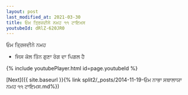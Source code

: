 ```yaml
---
layout: post
last_modified_at: 2021-03-30
title: ਓਮ ਤ੍ਰਿਜਦੀਨੇ ਨਮਹ ੧੧ ਟਾਇਮਸ
youtubeId: dRlZ-620JR0
---
```

 
 
 ਓਮ ਤ੍ਰਿਜਦੀਨੇ ਨਮਹ  
 
 -  ਜਿਸ ਕੋਲ ਤਿੰਨ ਗੁਣਾ ਰੰਗ ਦਾ ਪਿਗਲ ਹੈ 
 
  
 
  
 
 
 
 
 
 


{% include youtubePlayer.html id=page.youtubeId %}
 
[Next]({{ site.baseurl }}{% link  split2/_posts/2014-11-19-ਓਮ ਨਾਭਾ ਸਥਾਲਾਯਾ ਨਮਹ ੧੧ ਟਾਇਮਸ.md%})
 

